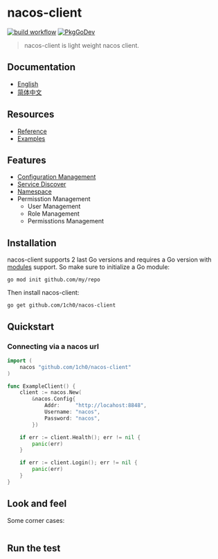 # nacos-client
[![build workflow](https://github.com/1ch0/nacos-client/actions/workflows/badge.yml/badge.svg)](https://github.com/1ch0/nacos-client/actions)
[![PkgGoDev](https://pkg.go.dev/badge/github.com/1ch0/nacos-client)](https://pkg.go.dev/github.com/1ch0/nacos-client?tab=doc)

> nacos-client is light weight nacos client.

## Documentation

- [English](./README.md)
- [简体中文](./README_zh.md)

## Resources

- [Reference](https://pkg.go.dev/github.com/1ch0/nacos-client)
- [Examples](https://pkg.go.dev/github.com/1ch0/nacos-client#pkg-examples)

## Features

- [Configuration Management](https://nacos.io/en-us/docs/open-api.html)
- [Service Discover](https://nacos.io/en-us/docs/open-api.html)
- [Namespace](https://nacos.io/en-us/docs/open-api.html)
- Permisstion Management
  - User Management
  - Role Management
  - Permisstions Management


## Installation

nacos-client supports 2 last Go versions and requires a Go version with [modules](https://github.com/golang/go/wiki/Modules) support. So make sure to initialize a Go module:

```shell
go mod init github.com/my/repo
```

Then install nacos-client:

```shell
go get github.com/1ch0/nacos-client
```

## Quickstart

### Connecting via a nacos url

```go
import (
	nacos "github.com/1ch0/nacos-client"
)

func ExampleClient() {
	client := nacos.New(
		&nacos.Config{
			Addr:     "http://locahost:8848",
			Username: "nacos",
			Password: "nacos",
		})

	if err := client.Health(); err != nil {
		panic(err)
	}

	if err := client.Login(); err != nil {
		panic(err)
	}
}
```

## Look and feel

Some corner cases:

```go

```

## Run the test

